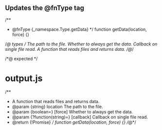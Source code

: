 ## Updates the @fnType tag
/**
 * @fnType {_namespace.Type.getData}
 */
function getData(location, force) {}

/*@ types */
<types namespace="_namespace">
  <type name="Type">
    <fn async return="boolean" name="getData">
      <arg string name="location">The path to the file.</arg>
      <arg opt boolean name="force">Whether to always get the data.</arg>
      <arg type="?function(string)=" name="callback">Callback on single file read.</arg>
      A function that reads files and returns data.
    </fn>
  </type>
</types>
/*@*/

/*@ expected */
# output.js

/**
 * A function that reads files and returns data.
 * @param {string} location The path to the file.
 * @param {boolean=} [force] Whether to always get the data.
 * @param {?function(string)=} [callback] Callback on single file read.
 * @return {!Promise<boolean>}
 */
function getData(location, force) {}
/*@*/